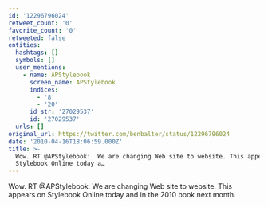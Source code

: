 ```yaml
---
id: '12296796024'
retweet_count: '0'
favorite_count: '0'
retweeted: false
entities:
  hashtags: []
  symbols: []
  user_mentions:
    - name: APStylebook
      screen_name: APStylebook
      indices:
        - '8'
        - '20'
      id_str: '27029537'
      id: '27029537'
  urls: []
original_url: https://twitter.com/benbalter/status/12296796024
date: '2010-04-16T18:06:59.000Z'
title: >-
  Wow. RT @APStylebook:  We are changing Web site to website. This appears on
  Stylebook Online today a…
---
```


Wow. RT @APStylebook:  We are changing Web site to website. This appears on Stylebook Online today and in the 2010 book next month.